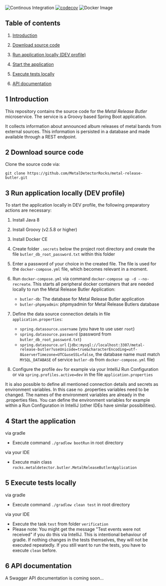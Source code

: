 ![Continous Integration](https://github.com/MetalDetectorRocks/metal-release-butler/workflows/Continous%20Integration/badge.svg)
[![codecov](https://codecov.io/gh/MetalDetectorRocks/metal-release-butler/branch/master/graph/badge.svg)](https://codecov.io/gh/MetalDetectorRocks/metal-release-butler)
![Docker Image](https://github.com/MetalDetectorRocks/metal-release-butler/workflows/Docker%20Image/badge.svg)

## Table of contents
1. [ Introduction ](#introduction)

2. [ Download source code ](#download-source-code)

3. [ Run application locally (DEV profile) ](#run-application-locally-dev)

4. [ Start the application ](#start-application)

5. [ Execute tests locally ](#execute-tests-locally)

6. [ API documentation ](#api-documentation)

<a name="introduction"></a>
## 1 Introduction
This repository contains the source code for the _Metal Release Butler_ microservice. The service is a Groovy based Spring Boot application. 

It collects information about announced album releases of metal bands from external sources. This information is persisted in a database and made available through a REST endpoint.  

<a name="download-source-code"></a>
## 2 Download source code

Clone the source code via:

```
git clone https://github.com/MetalDetectorRocks/metal-release-butler.git
```

<a name="run-application-locally-dev"></a>
## 3 Run application locally (DEV profile)

To start the application locally in DEV profile, the following preparatory actions are necessary:

1. Install Java 8

2. Install Groovy (v2.5.8 or higher)

3. Install Docker CE

4. Create folder `.secrets` below the project root directory and create the file `butler_db_root_password.txt` within this folder

5. Enter a password of your choice in the created file. The file is used for the `docker-compose.yml` file, which becomes relevant in a moment.

6. Run `docker-compose.yml` via command `docker-compose up -d --no-recreate`. This starts all peripheral docker containers that are needed locally to run the Metal Release Butler Application:
    - `butler-db`: The database for Metal Release Butler application 
    - `butler-phpmyadmin`: phpmyadmin for Metal Release Butlers database

7. Define the data source connection details in file `application.properties`:
    - `spring.datasource.username` (you have to use user `root`)
    - `spring.datasource.password` (password from `butler_db_root_password.txt`)
    - `spring.datasource.url` (`jdbc:mysql://localhost:3307/metal-release-butler?useUnicode=true&characterEncoding=utf-8&serverTimezone=UTC&useSSL=false`, the database name must match `MYSQL_DATABASE` of service `butler-db` from `docker-compose.yml` file)

8. Configure the profile `dev` for example via your IntelliJ Run Configuration or via `spring.profiles.active=dev` in the file `application.properties`  

It is also possible to define all mentioned connection details and secrets as environment variables. In this case no .properties variables need to be changed. The names of the environment variables are already in the .properties files. You can define the environment variables for example within a Run Configuration in IntelliJ (other IDEs have similar possibilities).

<a name="start-application"></a>
## 4 Start the application

via gradle
- Execute command `./gradlew bootRun` in root directory

via your IDE
- Execute main class `rocks.metaldetector.butler.MetalReleaseButlerApplication`

<a name="execute-tests-locally"></a>
## 5 Execute tests locally

via gradle
- Execute command `./gradlew clean test` in root directory

via your IDE
- Execute the task `test` from folder `verification`
- Please note: You might get the message "Test events were not received" if you do this via IntelliJ. This is intentional behaviour of gradle. If nothing changes in the tests themselves, they will not be executed repeatedly. If you still want to run the tests, you have to execute `clean` before.

<a name="api-documentation"></a>
## 6 API documentation

A Swagger API documentation is coming soon...